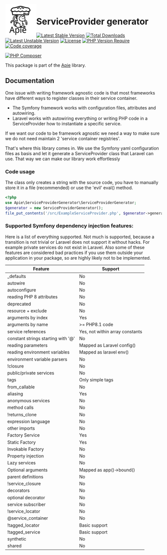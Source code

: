 <img src="https://raw.githubusercontent.com/apie-lib/apie-lib-monorepo/main/docs/apie-logo.svg" width="100px" align="left" />
<h1>ServiceProvider generator</h1>






 [![Latest Stable Version](http://poser.pugx.org/apie/service-provider-generator/v)](https://packagist.org/packages/apie/service-provider-generator) [![Total Downloads](http://poser.pugx.org/apie/service-provider-generator/downloads)](https://packagist.org/packages/apie/service-provider-generator) [![Latest Unstable Version](http://poser.pugx.org/apie/service-provider-generator/v/unstable)](https://packagist.org/packages/apie/service-provider-generator) [![License](http://poser.pugx.org/apie/service-provider-generator/license)](https://packagist.org/packages/apie/service-provider-generator) [![PHP Version Require](http://poser.pugx.org/apie/service-provider-generator/require/php)](https://packagist.org/packages/apie/service-provider-generator) [![Code coverage](https://raw.githubusercontent.com/apie-lib/service-provider-generator/main/coverage_badge.svg)](https://apie-lib.github.io/coverage/service-provider-generator/index.html)  

[![PHP Composer](https://github.com/apie-lib/service-provider-generator/actions/workflows/php.yml/badge.svg?event=push)](https://github.com/apie-lib/service-provider-generator/actions/workflows/php.yml)

This package is part of the [Apie](https://github.com/apie-lib) library.

## Documentation
One issue with writing framework agnostic code is that most frameworks have different ways to register classes in their service container.
- The Symfony framework works with configuration files, attributes and autowiring.
- Laravel works with autowiring everything or writing PHP code in a ServiceProvider how to instantiate a specific service.

If we want our code to be framework agnostic we need a way to make sure we do not need maintain 2 'service container registries'.

That's where this library comes in. We use the Symfony yaml configuration files as basis and let it generate a ServiceProvider class that Laravel can use. That way we can make our library work effortlessly

### Code usage
The class only creates a string with the source code, you have to manually store it in a file (recommended) or use the 'evil' eval() method.

```php
<?php
use Apie\ServiceProviderGenerator\ServiceProviderGenerator;
$generator = new ServiceProviderGenerator();
file_put_contents('/src/ExampleServiceProvider.php', $generator->generateClass(App\ExampleServiceProvider::class, 'resources/config/example-service.yaml'));
```

### Supported Symfony dependency injection features:
Here is a list of everything supported. Not much is supported, because a transition is not trivial
or Laravel does not support it without hacks. For example private services do not exist in Laravel.
Also some of these features are considered bad practices if you use them outside your application in
your package, so are highly likely not to be implemented.

| Feature | Support |
| ------- | ------- |
| _defaults | No |
| autowire | No |
| autoconfigure | No |
| reading PHP 8 attributes | No |
| deprecated | No |
| resource + exclude | No |
| arguments by index | Yes |
| arguments by name | >= PHP8.1 code |
| service references | Yes, not within array constants |
| constant strings starting with '@' | No |
| reading parameters | Mapped as Laravel config() |
| reading environment variables | Mapped as laravel env() |
| environment variable parsers | No |
| !closure | No |
| public/private services | No |
| tags | Only simple tags |
| from_callable | No |
| aliasing | Yes |
| anonymous services | No |
| method calls | No |
| !returns_clone | No |
| expression language | No |
| other imports | No |
| Factory Service | Yes |
| Static Factory | Yes |
| Invokable Factory | No |
| Property injection | No |
| Lazy services | No |
| Optional arguments | Mapped as app()->bound() |
| parent definitions | No |
| !service_closure | No |
| decorators | No |
| optional decorator | No |
| service subscriber | No |
| !service_locator | No |
| @service_container | No |
| !tagged_locator | Basic support |
| !tagged_service | Basic support |
| synthetic | No |
| shared | No |






